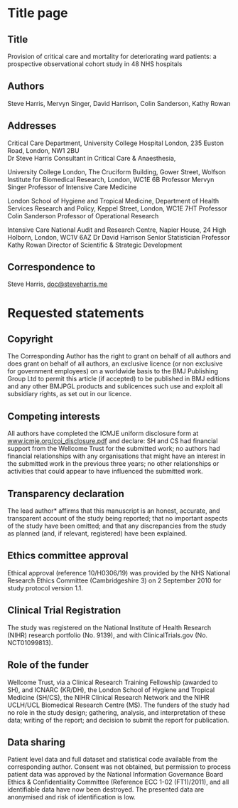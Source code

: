 # Title page

## Title

Provision of critical care and mortality for deteriorating ward patients: a prospective observational cohort study in 48 NHS hospitals

## Authors

Steve Harris, Mervyn Singer, David Harrison, Colin Sanderson, Kathy Rowan


## Addresses

Critical Care Department, University College Hospital London, 235 Euston Road, London, NW1 2BU  
Dr Steve Harris
Consultant in Critical Care & Anaesthesia,


University College London, The Cruciform Building, Gower Street, Wolfson Institute for Biomedical Research, London, WC1E 6B
Professor Mervyn Singer 
Professor of Intensive Care Medicine


London School of Hygiene and Tropical Medicine, Department of Health Services Research and Policy, Keppel Street, London, WC1E 7HT
Professor Colin Sanderson 
Professor of Operational Research

Intensive Care National Audit and Research Centre, Napier House, 24 High Holborn, London, WC1V 6AZ
Dr David Harrison
Senior Statistician
Professor Kathy Rowan
Director of Scientific & Strategic Development

## Correspondence to ##

Steve Harris, doc@steveharris.me

# Requested statements

## Copyright

The Corresponding Author has the right to grant on behalf of all authors and does grant on behalf of all authors, an exclusive licence (or non exclusive for government employees) on a worldwide basis to the BMJ Publishing Group Ltd to permit this article (if accepted) to be published in BMJ editions and any other BMJPGL products and sublicences such use and exploit all subsidiary rights, as set out in our licence.

## Competing interests

All authors have completed the ICMJE uniform disclosure form at www.icmje.org/coi_disclosure.pdf and declare: SH and CS had financial support from the Wellcome Trust for the submitted work; no authors had financial relationships with any organisations that might have an interest in the submitted work in the previous three years; no other relationships or activities that could appear to have influenced the submitted work.

## Transparency declaration

The lead author* affirms that this manuscript is an honest, accurate, and transparent account of the study being reported; that no important aspects of the study have been omitted; and that any discrepancies from the study as planned (and, if relevant, registered) have been explained.

## Ethics committee approval

Ethical approval (reference 10/H0306/19) was provided by the NHS National Research Ethics Committee (Cambridgeshire 3) on 2 September 2010 for study protocol version 1.1.

## Clinical Trial Registration

The study was registered on the National Institute of Health Research (NIHR) research portfolio (No. 9139), and with ClinicalTrials.gov (No. NCT01099813).

## Role of the funder ###

Wellcome Trust, via a Clinical Research Training Fellowship (awarded to SH), and ICNARC (KR/DH), the London School of Hygiene and Tropical Medicine (SH/CS), the NIHR Clinical Research Network and the NIHR UCLH/UCL Biomedical Research Centre (MS). The funders of the study had no role in the study design; gathering, analysis, and interpretation of these data; writing of the report; and decision to submit the report for publication.

## Data sharing

Patient level data and full dataset and statistical code available from the corresponding author. Consent was not obtained, but permission to process patient data was approved by the National Information Governance Board Ethics & Confidentiality Committee (Reference ECC 1-02 (FT1)/2011), and all identifiable data have now been destroyed. The presented data are anonymised and risk of identification is low.

